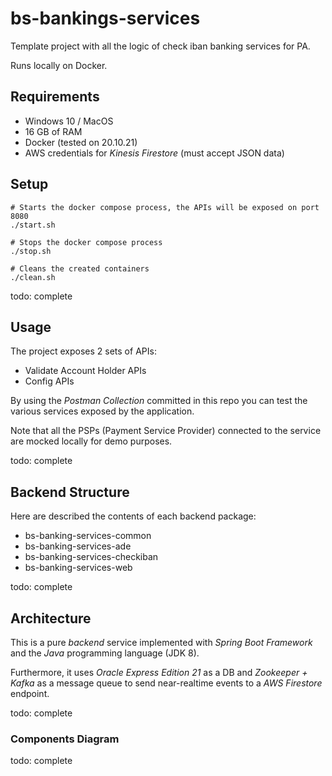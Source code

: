 # bs-bankings-services

Template project with all the logic of check iban banking services for PA.

Runs locally on Docker.

## Requirements

* Windows 10 / MacOS
* 16 GB of RAM
* Docker (tested on 20.10.21)
* AWS credentials for *Kinesis Firestore* (must accept JSON data)

## Setup

```
# Starts the docker compose process, the APIs will be exposed on port 8080
./start.sh

# Stops the docker compose process
./stop.sh

# Cleans the created containers
./clean.sh
```

todo: complete

## Usage

The project exposes 2 sets of APIs:
* Validate Account Holder APIs
* Config APIs

By using the *Postman Collection* committed in this repo you can test the various services exposed by the application.

Note that all the PSPs (Payment Service Provider) connected to the service are mocked locally for demo purposes.

todo: complete

## Backend Structure

Here are described the contents of each backend package:

* bs-banking-services-common
* bs-banking-services-ade
* bs-banking-services-checkiban
* bs-banking-services-web

todo: complete

## Architecture

This is a pure *backend* service implemented with *Spring Boot Framework* and the *Java* programming language (JDK 8).

Furthermore, it uses *Oracle Express Edition 21* as a DB and *Zookeeper + Kafka* as a message queue to send near-realtime events to a *AWS Firestore* endpoint.

todo: complete

### Components Diagram
todo: complete
